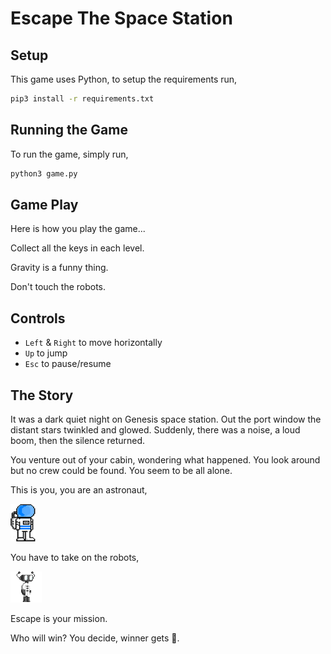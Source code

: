 # Escape The Space Station

## Setup

This game uses Python, to setup the requirements run,

```bash
pip3 install -r requirements.txt
```

## Running the Game

To run the game, simply run,

```bash
python3 game.py
```

## Game Play

Here is how you play the game...

Collect all the keys in each level.

Gravity is a funny thing.

Don't touch the robots.

## Controls

- `Left` & `Right` to move horizontally
- `Up` to jump
- `Esc` to pause/resume

## The Story

It was a dark quiet night on Genesis space station. Out the port window the distant stars twinkled and glowed. Suddenly, there was a noise, a loud boom, then the silence returned.

You venture out of your cabin, wondering what happened. You look around but no crew could be found. You seem to be all alone.

This is you, you are an astronaut,

![Astronaut](images/astronaut.png)

You have to take on the robots,

![Robot Enemy](images/RobotEnemy1.png)

Escape is your mission.

Who will win? You decide, winner gets 🍕.